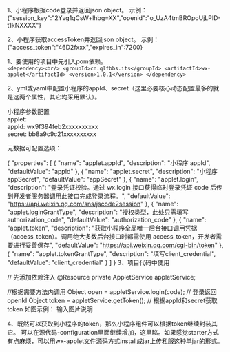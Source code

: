 
1、小程序根据code登录并返回json object。
示例：{"session_key":"2Yvg1qCsW+lhbg=XX","openid":"o_UzA4tmBROpoUjLPID-t1kNXXXX"}

2、小程序获取accessToken并返回json object。
示例：{"access_token":"46D2fxxx","expires_in":7200}


1、要使用的项目中先引入pom依赖。<br/>
`
<dependency><br/>
    <groupId>cn.qlfbbs.its</groupId>
    <artifactId>wx-applet</artifactId>
    <version>1.0.1</version>
</dependency>
`

2、yml或yaml中配置小程序的appId、secret（这里必要核心动态配置最多的就是这两个属性，其它均采用默认）。<br/>

小程序参数配置<br/>
applet:<br/>
  appId: wx9f394feb2xxxxxxxxxx<br/>
  secret: bb8a9c9c21xxxxxxxxxx<br/>

元数据可配置选项：<br/>

{
  "properties": [
    {
      "name": "applet.appId",
      "description": "小程序 appId",
      "defaultValue": "appId"
    },
    {
      "name": "applet.secret",
      "description": "小程序 appSecret",
      "defaultValue": "appSecret"
    },
    {
      "name": "applet.login",
      "description": "登录凭证校验。通过 wx.login 接口获得临时登录凭证 code 后传到开发者服务器调用此接口完成登录流程。",
      "defaultValue": "https://api.weixin.qq.com/sns/jscode2session"
    },
    {
      "name": "applet.loginGrantType",
      "description": "授权类型，此处只需填写 authorization_code",
      "defaultValue": "authorization_code"
    },
    {
      "name": "applet.token",
      "description": "获取小程序全局唯一后台接口调用凭据（access_token）。调用绝大多数后台接口时都需使用 access_token，开发者需要进行妥善保存",
      "defaultValue": "https://api.weixin.qq.com/cgi-bin/token"
    },
    {
      "name": "applet.tokenGrantType",
      "description": "填写client_credential",
      "defaultValue": "client_credential"
    }
  ]
}
3、项目代码中使用

// 先添加依赖注入
@Resource
private AppletService appletService;

//根据需要方法内调用
Object open = appletService.login(code); // 登录返回openId
Object token = appletService.getToken(); // 根据appId和secret获取token
如图示例：
输入图片说明

4、既然可以获取到小程序的token，那么小程序组件可以根据token继续封装其它。
可以在源代码-configuration里面继续增加，这里略。如果感觉starter方式有点麻烦，可以用wx-applet文件源码方式install成jar上传私服这种单jar的形式。
